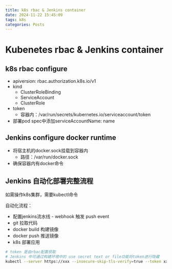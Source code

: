```yaml
---
title: k8s rbac & Jenkins container
date: 2024-11-22 15:45:09
tags: k8s
categories: Posts
---
```


# Kubenetes rbac & Jenkins container

## k8s rbac configure

- apiversion: rbac.authorization.k8s.io/v1
- kind
  - ClusterRoleBinding
  - ServiceAccount
  - ClusterRole
- token
  - 容器内：/var/run/secrets/kubernetes.io/serviceaccount/token
- 部署pod spec中添加serviceAccountName: name

## Jenkins configure docker runtime

- 将宿主机的docker.sock挂载到容器内
  - 路径：/var/run/docker.sock
- 确保容器内有docker命令

## Jenkins 自动化部署完整流程

如需操作k8s集群，需要kubectl命令

自动化流程：
- 配置jenkins流水线 - webhook 触发 push event
- git 拉取代码
- docker build 构建镜像
- docker push 推送镜像
- k8s 部署应用
  
```bash
# token 是由rbac配置获取
# Jenkins 中可通过构建环境中的 use secret text or file功能将token进行隐藏
kubectl --server https://xxx --insecure-skip-tls-verify=true --token xxx -n $namespace set image deploy/$deploy_name $container_name=$image_name
```